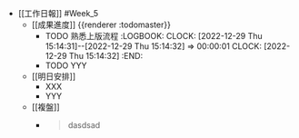 - [[工作日報]] #Week_5
	- [[成果進度]] {{renderer :todomaster}}
		- TODO 熟悉上版流程
		  :LOGBOOK:
		  CLOCK: [2022-12-29 Thu 15:14:31]--[2022-12-29 Thu 15:14:32] =>  00:00:01
		  CLOCK: [2022-12-29 Thu 15:14:32]
		  :END:
		- TODO  YYY
	- [[明日安排]]
		- XXX
		- YYY
	- [[複盤]]
		- > dasdsad